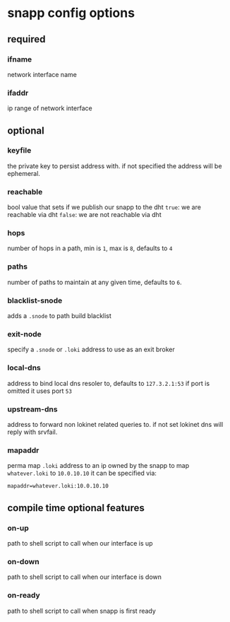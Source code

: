 
# snapp config options

## required

### ifname
network interface name 
### ifaddr
ip range of network interface

## optional

### keyfile
the private key to persist address with.
if not specified the address will be ephemeral.
### reachable
bool value that sets if we publish our snapp to the dht
`true`: we are reachable via dht
`false`: we are not reachable via dht
### hops
number of hops in a path, min is `1`, max is `8`, defaults to `4`
### paths
number of paths to maintain at any given time, defaults to `6`.
### blacklist-snode
adds a `.snode` to path build blacklist
### exit-node
specify a `.snode` or `.loki` address to use as an exit broker
### local-dns
address to bind local dns resoler to, defaults to `127.3.2.1:53`
if port is omitted it uses port `53`
### upstream-dns
address to forward non lokinet related queries to. if not set lokinet dns will reply with srvfail.
### mapaddr
perma map `.loki` address to an ip owned by the snapp
to map `whatever.loki` to `10.0.10.10` it can be specified via:
```
mapaddr=whatever.loki:10.0.10.10
```

## compile time optional features

### on-up
path to shell script to call when our interface is up
### on-down
path to shell script to call when our interface is down
### on-ready
path to shell script to call when snapp is first ready
